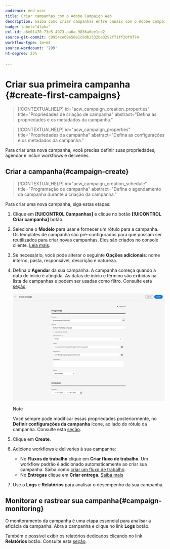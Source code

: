 ```yaml
---
audience: end-user
title: Criar campanhas com o Adobe Campaign Web
description: Saiba como criar campanhas entre canais com o Adobe Campaign Web
badge: label="Alpha"
exl-id: a6e01470-73e5-4973-aa6a-9836a6ee1cd2
source-git-commit: c9954ce69e50e1c8db2532be3292f71ff20f9f74
workflow-type: tm+mt
source-wordcount: '299'
ht-degree: 25%

---
```



# Criar sua primeira campanha {#create-first-campaigns}

>[!CONTEXTUALHELP]
>id="acw_campaign_creation_properties"
>title="Propriedades de criação de campanha"
>abstract="Defina as propriedades e os metadados da campanha."

>[!CONTEXTUALHELP]
>id="acw_campaign_properties"
>title="Propriedades da campanha"
>abstract="Defina as configurações e os metadados da campanha."

Para criar uma nova campanha, você precisa definir suas propriedades, agendar e incluir workflows e deliveries.

## Criar a campanha{#campaign-create}

>[!CONTEXTUALHELP]
>id="acw_campaign_creation_schedule"
>title="Programação de campanha"
>abstract="Defina o agendamento da campanha durante a criação da campanha."

Para criar uma nova campanha, siga estas etapas:

1. Clique em **[!UICONTROL Campanhas]** e clique no botão **[!UICONTROL Criar campanha]** botão.
1. Selecione o **Modelo** para usar e fornecer um rótulo para a campanha. Os templates de campanha são pré-configurados para que possam ser reutilizados para criar novas campanhas. Eles são criados no console cliente.
   [Leia mais](https://experienceleague.adobe.com/docs/campaign/automation/campaign-orchestration/marketing-campaign-templates.html?lang=pt-BR).
1. Se necessário, você pode alterar o seguinte **Opções adicionais**: nome interno, pasta, responsável, descrição e natureza.
1. Defina o **Agendar** da sua campanha. A campanha começa quando a data de início é atingida. As datas de início e término são exibidas na lista de campanhas e podem ser usadas como filtro. Consulte esta [seção](manage-campaigns.md#access-campaigns).

   ![Definir as propriedades da campanha](assets/campaign-properties.png)

   >[!NOTE]
   >
   >Você sempre pode modificar essas propriedades posteriormente, no **Definir configurações da campanha** ícone, ao lado do rótulo da campanha. Consulte esta [seção](gs-campaigns.md#campaign-dashboard).

1. Clique em **Create**.
1. Adicione workflows e deliveries à sua campanha:

   * No **Fluxos de trabalho** clique em **Criar fluxo de trabalho**. Um workflow padrão é adicionado automaticamente ao criar sua campanha. Saiba como [criar um fluxo de trabalho](../workflows/create-workflow.md).
   * No **Entregas** clique em **Criar entrega**. [Saiba mais](../msg/gs-messages.md)

1. Use o **Logs** e **Relatórios** para analisar o desempenho da sua campanha.

## Monitorar e rastrear sua campanha{#campaign-monitoring}

O monitoramento da campanha é uma etapa essencial para analisar a eficácia da campanha. Abra a campanha e clique no link **Logs** botão.

Também é possível exibir os relatórios dedicados clicando no link **Relatórios** botão. Consulte esta [seção](../reporting/campaign-reports.md).



<!--
    +++WORKF
++screen
## Create a cross-channel campaign {#cross-channel-campaign}


>[!CONTEXTUALHELP]
>id="acw_campaign_creation_workflow"
>title="Workflow list"
>abstract="List of workflows available for your campaign. Use the 'Create workflow' button to add a workflow in your campaign."

In a cross-channel campaign, a single marketing communication uses different channels. Data is passed between the channels. The customer receives communication through multiple channels based on, for example, their interaction with the previous communication.

-->
<!--
existing campaign: settings button -> properties like when creation
schedule in header


About plans, programs and campaigns
Adobe Campaign allows you to plan marketing campaigns in which you can create and manage different types of activities: emails, SMS messages, push notifications, workflows, landing pages. These campaigns and their contents can be gathered into programs.

The programs and campaigns allow you to regroup and view the different marketing activities that are linked to them.

A program may contain other programs as well as campaigns, workflows, and landing pages. It appears in the timeline and help you organize your marketing activities: you can separate them by country, by brand, by unit, etc.
A campaign enables you to gather all the marketing activities of your choice under a single entity. A campaign may contain emails, SMS, push notifications, direct mails, workflows, and landing pages.
To better organize your marketing plans, Adobe recommends the following hierarchy: Program > Sub-programs > Campaigns > Workflows > Deliveries.

Reports on programs and campaigns allow you to analyze their impact. For example, you can build reports at the campaign level to aggregate data on all deliveries contained in that campaign.

Related topics:

Timeline
About dynamic reports
Creating a campaign
In programs and sub-programs, you can add campaigns. Campaigns can contain marketing activities such as emails, SMS, push notifications, workflows, and landing pages.

From the Adobe Campaign home page, select the Programs & Campaigns card and access a program or sub-program.

Click on the Create button and select Campaign.

In the Creation mode screen, select a campaign type.



The campaign types available are based on templates defined in Resources > Templates > Campaign templates. For more on this, refer to the Managing templates section.

In the Properties screen, enter the name and ID of the campaign.

Select a start and end date to your campaign. These dates only apply to the campaign itself.



Click on Create to confirm the creation of the campaign.

The campaign is created and displayed. Use the Create button to add marketing activities to your campaign.

NOTE
Depending on your license agreement, you may access only some of these activities.

You can also create a campaign from the marketing activity list. You can choose to link the marketing activity to a parent program or sub-program via the properties window of the campaign.


Programs and campaigns icons and statuses
Each program and each campaign in the list has a visual symbol and an icon whose color indicates the execution status. This status depends on the validity period of the program or the campaign.

Gray: the program/campaign has not yet started - Editing status.
Blue: the program/campaign is in progress - In progress status.
Green: the program/campaign has finished - Finished status. By default, the current date is automatically shown as the validity start date and the end date is calculated according to the start date (D+186 days). You can change these dates in the program or campaign properties.


Business.Adobe.com resources
-->
